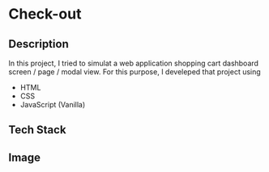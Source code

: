# Check-out

## Description

In this project, I tried to simulat a web application shopping cart dashboard screen / page / modal view. For this purpose, I develeped that project using 
- HTML
- CSS
- JavaScript (Vanilla)

## Tech Stack

## Image
